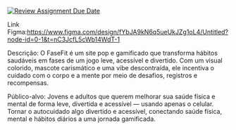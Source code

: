 [![Review Assignment Due Date](https://classroom.github.com/assets/deadline-readme-button-22041afd0340ce965d47ae6ef1cefeee28c7c493a6346c4f15d667ab976d596c.svg)](https://classroom.github.com/a/KkCLMwje)

Link Figma:https://www.figma.com/design/fYbJA9kN6q5ueUkJZg1oL4/Untitled?node-id=0-1&t=nC3JcfL5cWb14WdT-1

Descrição:
 O FaseFit é um site pop e gamificado que transforma hábitos saudáveis em fases de um jogo leve, acessível e divertido. Com um visual colorido, mascote carismático e uma vibe descontraída, ele incentiva o cuidado com o corpo e a mente por meio de desafios, registros e recompensas.
 
Público-alvo:
 Jovens e adultos que querem melhorar sua saúde física e mental de forma leve, divertida e acessível — usando apenas o celular.
 Tornar o autocuidado algo divertido e acessível, conectando saúde física, mental e hábitos diários a uma jornada gamificada. 
